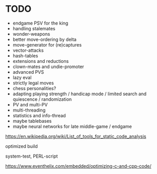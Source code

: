TODO
====
* endgame PSV for the king
* handling stalemates
* wonder-weapons
* better move-ordering by delta
* move-generator for (re)captures
* vector-attacks
* hash-tables
* extensions and reductions
* clown-mates and undie-promoter
* advanced PVS
* lazy eval
* strictly legal moves
* chess personalities?
* adapting playing strength / handicap mode / limited search and quiescence / randomization
* PV and multi-PV
* multi-threading
* statistics and info-thread
* maybe tablebases
* maybe neural networks for late middle-game / endgame

https://en.wikipedia.org/wiki/List_of_tools_for_static_code_analysis

optimized build

system-test, PERL-script

https://www.eventhelix.com/embedded/optimizing-c-and-cpp-code/





